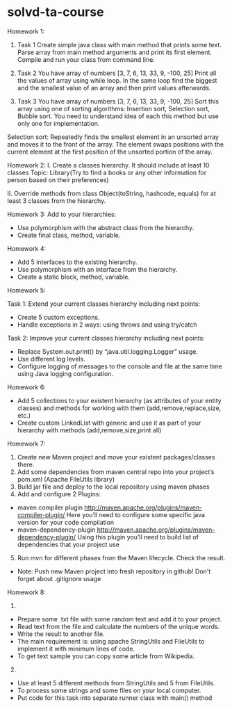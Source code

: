 # solvd-ta-course

Homework 1:

1) Task 1
   Create simple java class with main method that prints some text.
   Parse array from main method arguments and print its first element.
   Compile and run your class from command line.

2) Task 2
   You have array of numbers [3, 7, 6, 13, 33, 9, -100, 25]
   Print all the values of array using while loop.
   In the same loop find the biggest and the smallest value of an array and then print values afterwards.

3) Task 3
   You have array of numbers [3, 7, 6, 13, 33, 9, -100, 25]
   Sort this array using one of sorting algorithms: Insertion sort, Selection sort, Bubble sort.
   You need to understand idea of each this method but use only one for implementation.

Selection sort:
Repeatedly finds the smallest element in an unsorted array and moves it to the front of the array.
The element swaps positions with the current element at the first position of the unsorted portion of the array.

Homework 2:
I. Create a classes hierarchy. It should include at least 10 classes
Topic: Library(Try to find a books or any other information for person based on their preferences)

II. Override methods from class Object(toString, hashcode, equals) for at least 3 classes from the hierarchy.

Homework 3:
Add to your hierarchies:

- Use polymorphism with the abstract class from the hierarchy.
- Create final class, method, variable.

Homework 4:

- Add 5 interfaces to the existing hierarchy.
- Use polymorphism with an interface from the hierarchy.
- Create a static block, method, variable.

Homework 5:

Task 1: Extend your current classes hierarchy including next points:

- Create 5 custom exceptions.
- Handle exceptions in 2 ways: using throws and using try/catch

Task 2: Improve your current classes hierarchy including next points:

- Replace System.out.print() by “java.util.logging.Logger” usage.
- Use different log levels.
- Configure logging of messages to the console and file at the same time using Java logging configuration.

Homework 6:

- Add 5 collections to your existent hierarchy (as attributes of your entity classes)
  and methods for working with them (add,remove,replace,size, etc.)
- Create custom LinkedList with generic and use it as part of your hierarchy with methods (add,remove,size,print all)

Homework 7:

1. Create new Maven project and move your existent packages/classes there.
2. Add some dependencies from maven central repo into your project’s pom.xml (Apache FileUtils library)
3. Build jar file and deploy to the local repository using maven phases
4. Add and configure 2 Plugins:

- maven compiler plugin http://maven.apache.org/plugins/maven-compiler-plugin/
  Here you’ll need to configure some specific java version for your code compilation
- maven-dependency-plugin http://maven.apache.org/plugins/maven-dependency-plugin/
  Using this plugin you’ll need to build list of dependencies that your project use

5. Run mvn for different phases from the Maven lifecycle. Check the result.

- Note: Push new Maven project into fresh repository in github! Don't forget about .gitignore usage

Homework 8:

1. 
- Prepare some .txt file with some random text and add it to your project.
- Read text from the file and calculate the numbers of the unique words.
- Write the result to another file.
- The main requirement is: using apache StringUtils and FileUtils to implement it with minimum lines of code.
- To get text sample you can copy some article from Wikipedia.

2. 
- Use at least 5 different methods from StringUtils and 5 from FileUtils. 
- To process some strings and some files on your local computer.
- Put code for this task into separate runner class with main() method
